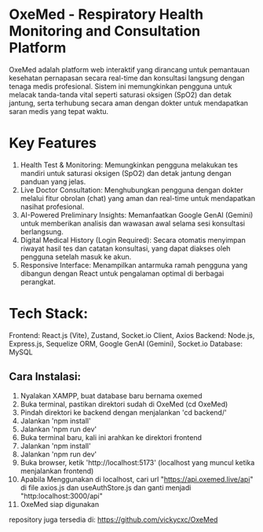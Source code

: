 # OxeMed - Respiratory Health Monitoring and Consultation Platform

OxeMed adalah platform web interaktif yang dirancang untuk pemantauan kesehatan pernapasan secara real-time dan konsultasi langsung dengan tenaga medis profesional. Sistem ini memungkinkan pengguna untuk melacak tanda-tanda vital seperti saturasi oksigen (SpO2) dan detak jantung, serta terhubung secara aman dengan dokter untuk mendapatkan saran medis yang tepat waktu.

# Key Features
1. Health Test & Monitoring: Memungkinkan pengguna melakukan tes mandiri untuk saturasi oksigen (SpO2) dan detak jantung dengan panduan yang jelas.
2. Live Doctor Consultation: Menghubungkan pengguna dengan dokter melalui fitur obrolan (chat) yang aman dan real-time untuk mendapatkan nasihat profesional.
3. AI-Powered Preliminary Insights: Memanfaatkan Google GenAI (Gemini) untuk memberikan analisis dan wawasan awal selama sesi konsultasi berlangsung.
4. Digital Medical History (Login Required): Secara otomatis menyimpan riwayat hasil tes dan catatan konsultasi, yang dapat diakses oleh pengguna setelah masuk ke akun.
5. Responsive Interface: Menampilkan antarmuka ramah pengguna yang dibangun dengan React untuk pengalaman optimal di berbagai perangkat.

# Tech Stack:
Frontend: React.js (Vite), Zustand, Socket.io Client, Axios
Backend: Node.js, Express.js, Sequelize ORM, Google GenAI (Gemini), Socket.io
Database: MySQL

## Cara Instalasi:

1. Nyalakan XAMPP, buat database baru bernama oxemed
2. Buka terminal, pastikan direktori sudah di OxeMed (cd OxeMed)
3. Pindah direktori ke backend dengan menjalankan 'cd backend/'
4. Jalankan 'npm install'
5. Jalankan 'npm run dev'
6. Buka terminal baru, kali ini arahkan ke direktori frontend
7. Jalankan 'npm install'
8. Jalankan 'npm run dev'
9. Buka browser, ketik 'http://localhost:5173' (localhost yang muncul ketika menjalankan frontend)
10. Apabila Menggunakan di localhost, cari url "https://api.oxemed.live/api" di file axios.js dan useAuthStore.js dan ganti menjadi "http:localhost:3000/api"
11. OxeMed siap digunakan

repository juga tersedia di: https://github.com/vickycxc/OxeMed
